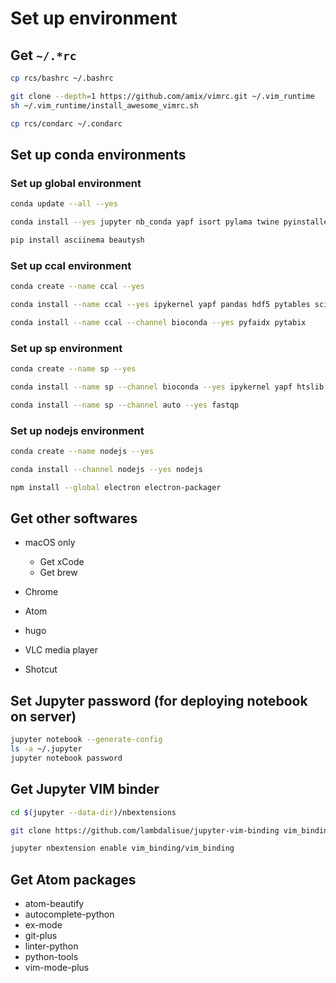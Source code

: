 # Set up environment

## Get `~/.*rc`

```sh
cp rcs/bashrc ~/.bashrc

git clone --depth=1 https://github.com/amix/vimrc.git ~/.vim_runtime
sh ~/.vim_runtime/install_awesome_vimrc.sh

cp rcs/condarc ~/.condarc
```

## Set up conda environments

### Set up global environment

```sh
conda update --all --yes

conda install --yes jupyter nb_conda yapf isort pylama twine pyinstaller git-lfs bfg

pip install asciinema beautysh
```

### Set up ccal environment

```sh
conda create --name ccal --yes

conda install --name ccal --yes ipykernel yapf pandas hdf5 pytables scikit-learn scipy statsmodels matplotlib seaborn plotly pycrypto bcrypt biopython rpy2 r-mass

conda install --name ccal --channel bioconda --yes pyfaidx pytabix
```

### Set up sp environment

```sh
conda create --name sp --yes

conda install --name sp --channel bioconda --yes ipykernel yapf htslib picard fqtools bwa hisat2 samtools freebayes bcftools snpeff

conda install --name sp --channel auto --yes fastqp
```

### Set up nodejs environment

```sh
conda create --name nodejs --yes

conda install --channel nodejs --yes nodejs

npm install --global electron electron-packager
```

## Get other softwares

- macOS only

  - Get xCode
  - Get brew

- Chrome

- Atom

- hugo

- VLC media player

- Shotcut

## Set Jupyter password (for deploying notebook on server)

```sh
jupyter notebook --generate-config
ls -a ~/.jupyter
jupyter notebook password
```

## Get Jupyter VIM binder

```sh
cd $(jupyter --data-dir)/nbextensions

git clone https://github.com/lambdalisue/jupyter-vim-binding vim_binding

jupyter nbextension enable vim_binding/vim_binding
```

## Get Atom packages

- atom-beautify
- autocomplete-python
- ex-mode
- git-plus
- linter-python
- python-tools
- vim-mode-plus
